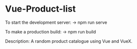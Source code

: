 # Vue-Product-list

To start the development server: -> npm run serve

To make a production build: -> npm run build

Description: A random product catalogue using Vue and VueX.
